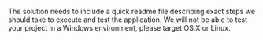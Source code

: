 The solution needs to include a quick readme file describing exact steps we should take to execute and test the application. We will not be able to test your project in a Windows environment, please target OS.X or Linux.
